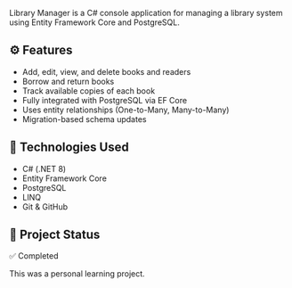 Library Manager is a C# console application for managing a library system using Entity Framework Core and PostgreSQL.

⚙️ **Features**
---
- Add, edit, view, and delete books and readers  
- Borrow and return books  
- Track available copies of each book  
- Fully integrated with PostgreSQL via EF Core  
- Uses entity relationships (One-to-Many, Many-to-Many)  
- Migration-based schema updates  

🧰 **Technologies Used**
---
- C# (.NET 8)  
- Entity Framework Core  
- PostgreSQL  
- LINQ  
- Git & GitHub  

📌 **Project Status**
---
✅ Completed  

This was a personal learning project.
